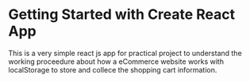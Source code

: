 # Getting Started with Create React App

This is a very simple react js app for practical project to understand the working proceedure about how a eCommerce website works with localStorage to store and collece the shopping cart information.
